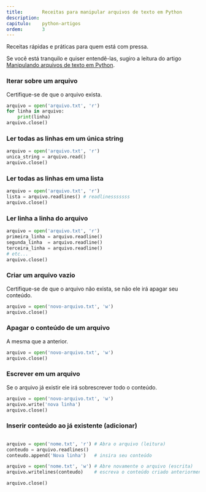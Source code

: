 ```yaml
---
title:       Receitas para manipular arquivos de texto em Python
description: 
capitulo:    python-artigos
ordem:       3
---
```


Receitas rápidas e práticas para quem está com pressa.

Se você está tranquilo e quiser entendê-las, sugiro a leitura do artigo 
[Manipulando arquivos de texto em Python](/python/manipulando-arquivos-de-texto/).



### Iterar sobre um arquivo

Certifique-se de que o arquivo exista.

```python
arquivo = open('arquivo.txt', 'r')
for linha in arquivo:
    print(linha)
arquivo.close()
```


### Ler todas as linhas em um única string

```python
arquivo = open('arquivo.txt', 'r')
unica_string = arquivo.read()
arquivo.close()
```


### Ler todas as linhas em uma lista

```python
arquivo = open('arquivo.txt', 'r')
lista = arquivo.readlines() # readlinesssssss
arquivo.close()
```


### Ler linha a linha do arquivo

```python
arquivo = open('arquivo.txt', 'r')
primeira_linha = arquivo.readline()
segunda_linha  = arquivo.readline()
terceira_linha = arquivo.readline()
# etc...
arquivo.close()
```


### Criar um arquivo vazio

Certifique-se de que o arquivo não exista, se não ele irá apagar seu conteúdo.

```python
arquivo = open('novo-arquivo.txt', 'w')
arquivo.close()
```


### Apagar o conteúdo de um arquivo

A mesma que a anterior.

```python
arquivo = open('novo-arquivo.txt', 'w')
arquivo.close()
```


### Escrever em um arquivo

Se o arquivo já existir ele irá sobrescrever todo o conteúdo.

```python
arquivo = open('novo-arquivo.txt', 'w')
arquivo.write('nova linha')
arquivo.close()
```



### Inserir conteúdo ao já existente (adicionar)

```python

arquivo = open('nome.txt', 'r') # Abra o arquivo (leitura)
conteudo = arquivo.readlines()
conteudo.append('Nova linha')   # insira seu conteúdo

arquivo = open('nome.txt', 'w') # Abre novamente o arquivo (escrita)
arquivo.writelines(conteudo)    # escreva o conteúdo criado anteriormente nele.

arquivo.close()
```